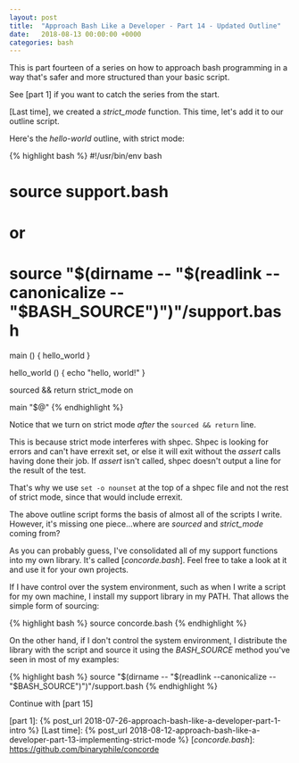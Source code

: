 ```yaml
---
layout: post
title:  "Approach Bash Like a Developer - Part 14 - Updated Outline"
date:   2018-08-13 00:00:00 +0000
categories: bash
---
```


This is part fourteen of a series on how to approach bash programming in
a way that's safer and more structured than your basic script.

See [part 1] if you want to catch the series from the start.

[Last time], we created a *strict_mode* function.  This time, let's add
it to our outline script.

Here's the *hello-world* outline, with strict mode:

{% highlight bash %}
#!/usr/bin/env bash

# source support.bash
#   or
# source "$(dirname -- "$(readlink --canonicalize -- "$BASH_SOURCE")")"/support.bash

main () {
  hello_world
}

hello_world () {
  echo "hello, world!"
}

sourced && return
strict_mode on

main "$@"
{% endhighlight %}

Notice that we turn on strict mode *after* the `sourced && return` line.

This is because strict mode interferes with shpec.  Shpec is looking for
errors and can't have errexit set, or else it will exit without the
*assert* calls having done their job.  If *assert* isn't called, shpec
doesn't output a line for the result of the test.

That's why we use `set -o nounset` at the top of a shpec file and not
the rest of strict mode, since that would include errexit.

The above outline script forms the basis of almost all of the scripts I
write.  However, it's missing one piece...where are *sourced* and
*strict_mode* coming from?

As you can probably guess, I've consolidated all of my support functions
into my own library.  It's called [*concorde.bash*].  Feel free to take
a look at it and use it for your own projects.

If I have control over the system environment, such as when I write a
script for my own machine, I install my support library in my PATH.
That allows the simple form of sourcing:

{% highlight bash %}
source concorde.bash
{% endhighlight %}

On the other hand, if I don't control the system environment, I
distribute the library with the script and source it using the
*BASH_SOURCE* method you've seen in most of my examples:

{% highlight bash %}
source "$(dirname -- "$(readlink --canonicalize -- "$BASH_SOURCE")")"/support.bash
{% endhighlight %}

Continue with [part 15]

  [part 1]:     {% post_url 2018-07-26-approach-bash-like-a-developer-part-1-intro                      %}
  [Last time]:  {% post_url 2018-08-12-approach-bash-like-a-developer-part-13-implementing-strict-mode  %}
  [*concorde.bash*]: https://github.com/binaryphile/concorde
